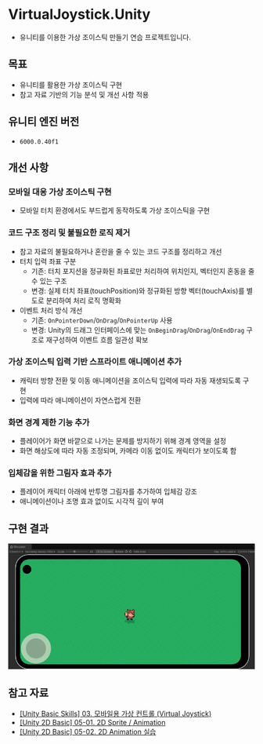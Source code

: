 # VirtualJoystick.Unity
- 유니티를 이용한 가상 조이스틱 만들기 연습 프로젝트입니다.

## 목표
- 유니티를 활용한 가상 조이스틱 구현
- 참고 자료 기반의 기능 분석 및 개선 사항 적용

## 유니티 엔진 버전
- `6000.0.40f1`

## 개선 사항

### 모바일 대응 가상 조이스틱 구현
- 모바일 터치 환경에서도 부드럽게 동작하도록 가상 조이스틱을 구현

### 코드 구조 정리 및 불필요한 로직 제거
- 참고 자료의 불필요하거나 혼란을 줄 수 있는 코드 구조를 정리하고 개선
- 터치 입력 좌표 구분
  - 기존: 터치 포지션을 정규화된 좌표로만 처리하여 위치인지, 벡터인지 혼동을 줄 수 있는 구조
  - 변경: 실제 터치 좌표(touchPosition)와 정규화된 방향 벡터(touchAxis)를 별도로 분리하여 처리 로직 명확화
- 이벤트 처리 방식 개선
  - 기존: `OnPointerDown`/`OnDrag`/`OnPointerUp` 사용
  - 변경: Unity의 드래그 인터페이스에 맞는 `OnBeginDrag`/`OnDrag`/`OnEndDrag` 구조로 재구성하여 이벤트 흐름 일관성 확보

### 가상 조이스틱 입력 기반 스프라이트 애니메이션 추가
- 캐릭터 방향 전환 및 이동 애니메이션을 조이스틱 입력에 따라 자동 재생되도록 구현
- 입력에 따라 애니메이션이 자연스럽게 전환

### 화면 경계 제한 기능 추가
- 플레이어가 화면 바깥으로 나가는 문제를 방지하기 위해 경계 영역을 설정
- 화면 해상도에 따라 자동 조정되며, 카메라 이동 없이도 캐릭터가 보이도록 함

### 입체감을 위한 그림자 효과 추가
- 플레이어 캐릭터 아래에 반투명 그림자를 추가하여 입체감 강조
- 애니메이션이나 조명 효과 없이도 시각적 깊이 부여

## 구현 결과

![Result](./Image/Result.gif)

## 참고 자료
- [[Unity Basic Skills] 03. 모바일용 가상 컨트롤 (Virtual Joystick)](https://www.youtube.com/watch?v=yWRdnmLHHb8&t=144s)
- [[Unity 2D Basic] 05-01. 2D Sprite / Animation](https://www.youtube.com/watch?v=jg4nCHgDCFg&t=2s)
- [[Unity 2D Basic] 05-02. 2D Animation 실습](https://www.youtube.com/watch?v=rQMbDQ1yTAo])
